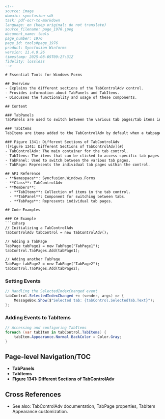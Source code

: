 ```html
<!-- 
source: image
domain: syncfusion-sdk
task: pdf-ocr-to-markdown
language: en (keep original; do not translate)
source_filename: page_1976.jpeg
document_name: tools
page_number: 1976
page_id: tools#page_1976
product: Syncfusion Winforms
version: 11.4.0.26
timestamp: 2025-08-09T09:27:31Z
fidelity: lossless
-->

# Essential Tools for Windows Forms

## Overview
- Explains the different sections of the TabControlAdv control.
- Provides information about TabPanels and TabItems.
- Discusses the functionality and usage of these components.

## Content

### TabPanels
TabPanels are used to switch between the various tab pages/tab items in the TabControlAdv.

### TabItems
TabItems are items added to the TabControlAdv by default when a tabpage is added. Unlike the usual items, the tabitems when clicked, provide access to the respective tabpages and do not contain any event to hold the user-written code.

### Figure 1341: Different Sections of TabControlAdv
![Figure 1341: Different Sections of TabControlAdv](#)
- TabControlAdv: The main container for the tab control.
- TabItems: The items that can be clicked to access specific tab pages.
- TabPanel: Used to switch between the various tab pages.
- TabPage: Represents the individual tab pages within the control.

## API Reference
- **Namespace**: Syncfusion.Windows.Forms
- **Class**: TabControlAdv
- **Members**:
  - **TabItems**: Collection of items in the tab control.
  - **TabPanel**: Component for switching between tabs.
  - **TabPage**: Represents individual tab pages.

## Code Examples

### C# Example
```csharp
// Initializing a TabControlAdv
TabControlAdv tabControl = new TabControlAdv();

// Adding a TabPage
TabPage tabPage1 = new TabPage("TabPage1");
tabControl.TabPages.Add(tabPage1);

// Adding another TabPage
TabPage tabPage2 = new TabPage("TabPage2");
tabControl.TabPages.Add(tabPage2);
```

### Setting Events
```csharp
// Handling the SelectedIndexChanged event
tabControl.SelectedIndexChanged += (sender, args) => {
    MessageBox.Show($"Selected tab: {tabControl.SelectedTab.Text}");
};
```

### Adding Events to TabItems
```csharp
// Accessing and configuring TabItems
foreach (var tabItem in tabControl.TabItems) {
    tabItem.Appearance.Normal.BackColor = Color.Gray;
}
```

## Page-level Navigation/TOC
- **TabPanels**
- **TabItems**
- **Figure 1341: Different Sections of TabControlAdv**

## Cross References
- See also: TabControlAdv documentation, TabPage properties, TabItem Appearance customization.

<!-- tags: [Windows Forms, TabControlAdv, TabPanels, TabItems, Syncfusion Windows Forms] keywords: [TabControlAdv, TabPanels, TabItems, tab pages, tab items, switching tabs, tab control] -->
```